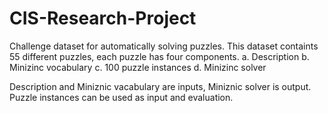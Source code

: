 # CIS-Research-Project

Challenge dataset for automatically solving puzzles.
This dataset containts 55 different puzzles, each puzzle has four components. 
a. Description
b. Minizinc vocabulary
c. 100 puzzle instances
d. Minizinc solver

Description and Miniznic vacabulary are inputs, Miniznic solver is output. Puzzle instances can be used as input and evaluation. 